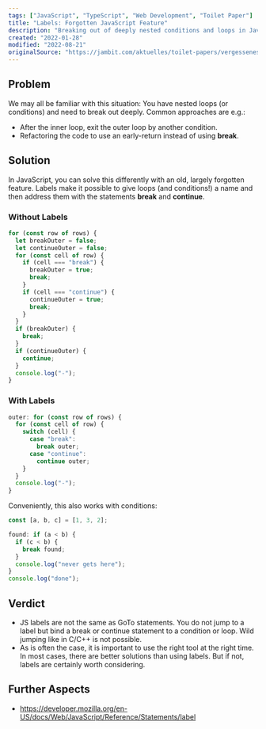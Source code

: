 ```yaml
---
tags: ["JavaScript", "TypeScript", "Web Development", "Toilet Paper"]
title: "Labels: Forgotten JavaScript Feature"
description: "Breaking out of deeply nested conditions and loops in JavaScript? Find out how in this Toilet Paper."
created: "2022-01-28"
modified: "2022-08-21"
originalSource: "https://jambit.com/aktuelles/toilet-papers/vergessenes-javascript-feature-labels/"
---
```


## Problem

We may all be familiar with this situation: You have nested loops (or conditions) and need to break out deeply.
Common approaches are e.g.:

- After the inner loop, exit the outer loop by another condition.
- Refactoring the code to use an early-return instead of using **break**.

## Solution

In JavaScript, you can solve this differently with an old, largely forgotten feature. Labels make it possible to give loops (and conditions!) a name and then address them with the statements **break** and **continue**.

### Without Labels

```ts
for (const row of rows) {
  let breakOuter = false;
  let continueOuter = false;
  for (const cell of row) {
    if (cell === "break") {
      breakOuter = true;
      break;
    }
    if (cell === "continue") {
      continueOuter = true;
      break;
    }
  }
  if (breakOuter) {
    break;
  }
  if (continueOuter) {
    continue;
  }
  console.log("-");
}
```

### With Labels

```ts
outer: for (const row of rows) {
  for (const cell of row) {
    switch (cell) {
      case "break":
        break outer;
      case "continue":
        continue outer;
    }
  }
  console.log("-");
}
```

Conveniently, this also works with conditions:

```ts
const [a, b, c] = [1, 3, 2];

found: if (a < b) {
  if (c < b) {
    break found;
  }
  console.log("never gets here");
}
console.log("done");
```

## Verdict

- JS labels are not the same as GoTo statements. You do not jump to a label but bind a break or continue statement to a condition or loop. Wild jumping like in C/C++ is not possible.
- As is often the case, it is important to use the right tool at the right time. In most cases, there are better solutions than using labels. But if not, labels are certainly worth considering.

## Further Aspects

- https://developer.mozilla.org/en-US/docs/Web/JavaScript/Reference/Statements/label
